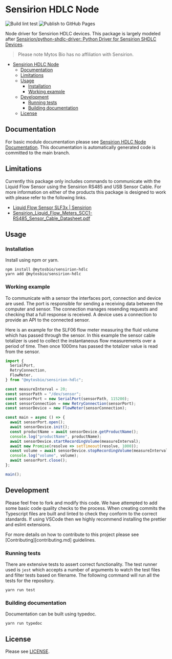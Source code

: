 # Sensirion HDLC Node

![Build lint test](https://github.com/mytosbio/sensirion-hdlc-node/workflows/Build%20lint%20test/badge.svg)
![Publish to GitHub Pages](https://github.com/mytosbio/sensirion-hdlc-node/workflows/Publish%20to%20GitHub%20Pages/badge.svg)

Node driver for Sensirion HDLC devices. This package is largely modeled after
[Sensirion/python-shdlc-driver: Python Driver for Sensirion SHDLC Devices](https://github.com/Sensirion/python-shdlc-driver).

> Please note Mytos Bio has no affiliation with Sensirion.

<!-- START doctoc generated TOC please keep comment here to allow auto update -->
<!-- DON'T EDIT THIS SECTION, INSTEAD RE-RUN doctoc TO UPDATE -->

- [Sensirion HDLC Node](#sensirion-hdlc-node)
  - [Documentation](#documentation)
  - [Limitations](#limitations)
  - [Usage](#usage)
    - [Installation](#installation)
    - [Working example](#working-example)
  - [Development](#development)
    - [Running tests](#running-tests)
    - [Building documentation](#building-documentation)
  - [License](#license)

<!-- END doctoc generated TOC please keep comment here to allow auto update -->

## Documentation

For basic module documentation please see
[Sensirion HDLC Node Documentation](https://mytosbio.github.io/sensirion-hdlc-node/).
This documentation is automatically generated code is committed to the main
branch.

## Limitations

Currently this package only includes commands to communicate with the Liquid
Flow Sensor using the Sensirion RS485 and USB Sensor Cable. For more information
on either of the products this package is designed to work with please refer to
the following links.

- [Liquid Flow Sensor SLF3x | Sensirion](https://www.sensirion.com/en/flow-sensors/liquid-flow-meters/page/next-generation-liquid-flow-sensor-for-life-science-and-analytical-instruments/)
- [Sensirion_Liquid_Flow_Meters_SCC1-RS485_Sensor_Cable_Datasheet.pdf](https://www.sensirion.com/fileadmin/user_upload/customers/sensirion/Dokumente/4_Liquid_Flow_Meters/Liquid_Flow/Sensirion_Liquid_Flow_Meters_SCC1-RS485_Sensor_Cable_Datasheet.pdf)

## Usage

### Installation

Install using npm or yarn.

```
npm install @mytosbio/sensirion-hdlc
yarn add @mytosbio/sensirion-hdlc
```

### Working example

To communicate with a sensor the interfaces port, connection and device are
used. The port is responsible for sending a receiving data between the computer
and sensor. The connection manages resending requests and checking that a full
response is received. A device uses a connection to provide an API to the
connected sensor.

Here is an example for the SLF06 flow meter measuring the fluid volume which has
passed through the sensor. In this example the sensor cable totalizer is used to
collect the instantaneous flow measurements over a period of time. Then once
1000ms has passed the totalizer value is read from the sensor.

```typescript
import {
  SerialPort,
  RetryConnection,
  FlowMeter,
} from "@mytosbio/sensirion-hdlc";

const measureInterval = 20;
const sensorPath = "/dev/sensor";
const sensorPort = new SerialPort(sensorPath, 115200);
const sensorConnection = new RetryConnection(sensorPort);
const sensorDevice = new FlowMeter(sensorConnection);

const main = async () => {
  await sensorPort.open();
  await sensorDevice.init();
  const productName = await sensorDevice.getProductName();
  console.log("productName", productName);
  await sensorDevice.startRecordingVolume(measureInterval);
  await new Promise(resolve => setTimeout(resolve, 1000));
  const volume = await sensorDevice.stopRecordingVolume(measureInterval);
  console.log("volume", volume);
  await sensorPort.close();
};

main();
```

## Development

Please feel free to fork and modify this code. We have attempted to add some
basic code quality checks to the process. When creating commits the Typescript
files are built and linted to check they conform to the correct standards. If
using VSCode then we highly recommend installing the prettier and eslint
extensions.

For more details on how to contribute to this project please see
[Contributing][contributing.md] guidelines.

### Running tests

There are extensive tests to assert correct functionality. The test runner used
is `jest` which accepts a number of arguments to watch the test files and filter
tests based on filename. The following command will run all the tests for the
repository.

```
yarn run test
```

### Building documentation

Documentation can be built using typedoc.

```
yarn run typedoc
```

## License

Please see [LICENSE](LICENSE).
